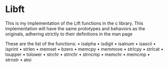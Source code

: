 # Libft
This is my implementation of the Lift functions in the c library.  This implementation will have the same prototypes and behaviors as the originals, adhering strictly to their definitions in the man page

These are the list of the functions:
 • isalpha
 • isdigit
 • isalnum
 • isascii
 • isprint
 • strlen
 • memset
 • bzero
 • memcpy
 • memmove
 • strlcpy
 • strlcat
 • toupper
 • tolower
 • strchr
 • strrchr
 • strncmp
 • memchr
 • memcmp
 • strnstr
 • atoi

